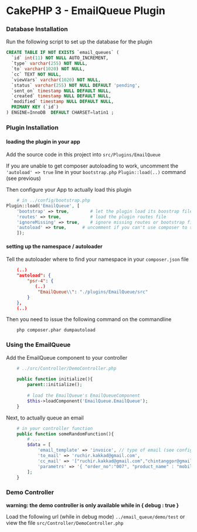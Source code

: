 # CakePHP 3 - EmailQueue Plugin 

### Database Installation
Run the following script to set up the database for the plugin

```sql
CREATE TABLE IF NOT EXISTS `email_queues` (
  `id` int(11) NOT NULL AUTO_INCREMENT,
  `type` varchar(255) NOT NULL,
  `to` varchar(1020) NOT NULL,
  `cc` TEXT NOT NULL,
  `viewVars` varchar(1020) NOT NULL,
  `status` varchar(255) NOT NULL DEFAULT 'pending',
  `sent_on` timestamp NULL DEFAULT NULL,
  `created` timestamp NULL DEFAULT NULL,
  `modified` timestamp NULL DEFAULT NULL,
  PRIMARY KEY (`id`)
) ENGINE=InnoDB  DEFAULT CHARSET=latin1 ;
```

### Plugin Installation

#### loading the plugin in your app
Add the source code in this project into `src/Plugins/EmailQueue`

If you are unable to get composer autoloading to work, uncomment the `'autoload' => true` line in your `bootstrap.php` `Plugin::load(..)` command (see previous)

Then configure your App to actually load this plugin

```php
	# in ../config/bootstrap.php
Plugin::load('EmailQueue', [
    'bootstrap' => true,        # let the plugin load its boostrap file
    'routes' => true,           # load the plugin routes file
    'ignoreMissing' => true,    # ignore missing routes or bootstrap file(s)
    'autoload' => true,      # uncomment if you can't use composer to set the namespace/class location
    ]);
```
#### setting up the namespace / autoloader
Tell the autoloader where to find your namespace in your `composer.json` file

```json
	(..)
    "autoload": {
        "psr-4": {
           (..)
            "EmailQueue\\": "./plugins/EmailQueue/src"
        }
    },
    (..)
```
Then you need to issue the following command on the commandline
```
	php composer.phar dumpautoload
```

### Using the EmailQueue
Add the EmailQueue component to your controller

```php
	# ../src/Controller/DemoController.php
	
	public function initialize(){
		parent::initialize();
		
		# load the EmailQueue's EmailQueueComponent
		$this->loadComponent('EmailQueue.EmailQueue');
	}
```

Next, to actually queue an email

```php
	# in your controller function
	public function someRandomFunction(){
		# ...
        $data = [
            'email_template' => 'invoice', // type of email (see config file)
            'to_mail' => 'ruchir.kakkad@gmail.com', 
            'cc_mail' => '["ruchir.kakkad@gmail.com","chintanggor@gmail.com"]', 
            'parametrs' => '{ "order_no":"007", "product_name" : "mobile", "qty" : "10", "total" : "$100" }' //viewVars should be in this json format only..
        ];
	}
```

### Demo Controller

**warning: the demo controller is only available while in { debug : true }**

Load the following url (while in debug mode) `../email_queue/demo/test`
or view the file `src/Controller/DemoController.php`